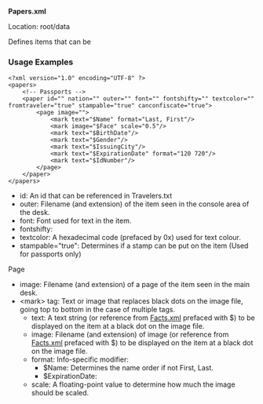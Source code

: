 **Papers.xml**

Location: root/data

Defines items that can be 

### Usage Examples

```
<?xml version="1.0" encoding="UTF-8" ?>
<papers>
	<!-- Passports -->
	<paper id="" nation="" outer="" font="" fontshifty="" textcolor="" fromtraveler="true" stampable="true" canconfiscate="true">
		<page image="">
			<mark text="$Name" format="Last, First"/>
			<mark image="$Face" scale="0.5"/>
			<mark text="$BirthDate"/>
			<mark text="$Gender"/>
			<mark text="$IssuingCity"/>
			<mark text="$ExpirationDate" format="120 720"/>
			<mark text="$IdNumber"/>
		</page>
	</paper>
</papers>
```

* id: An id that can be referenced in Travelers.txt
* outer: Filename (and extension) of the item seen in the console area of the desk.
* font: Font used for text in the item.
* fontshifty: 
* textcolor: A hexadecimal code (prefaced by 0x) used for text colour.
* stampable="true": Determines if a stamp can be put on the item (Used for passports only)

Page

* image: Filename (and extension) of a page of the item seen in the main desk.
* \<mark\> tag: Text or image that replaces black dots on the image file, going top to bottom in the case of multiple tags.
	* text: A text string (or reference from [Facts.xml](Facts.md) prefaced with $) to be displayed on the item at a black dot on the image file.
	* image: Filename (and extension) of image (or reference from [Facts.xml](Facts.md) prefaced with $) to be displayed on the item at a black dot on the image file.
	* format: Info-specific modifier:
		* $Name: Determines the name order if not First, Last.
		* $ExpirationDate:
	* scale: A floating-point value to determine how much the image should be scaled.
